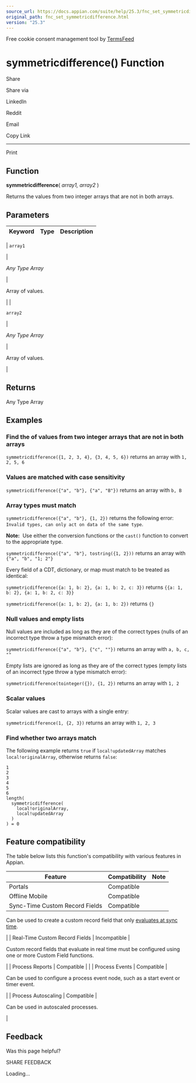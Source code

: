 ```yaml
---
source_url: https://docs.appian.com/suite/help/25.3/fnc_set_symmetricdifference.html
original_path: fnc_set_symmetricdifference.html
version: "25.3"
---
```


Free cookie consent management tool by [TermsFeed](https://www.termsfeed.com/)

# symmetricdifference() Function

Share

Share via

LinkedIn

Reddit

Email

Copy Link

* * *

Print

## Function

**symmetricdifference**( _array1, array2_ )

Returns the values from two integer arrays that are not in both arrays.

## Parameters

| Keyword | Type | Description |
| --- | --- | --- |
|
`array1`

 |

_Any Type Array_

 |

Array of values.

 |
|

`array2`

 |

_Any Type Array_

 |

Array of values.

 |

## Returns

Any Type Array

## Examples

### Find the of values from two integer arrays that are not in both arrays

`symmetricdifference({1, 2, 3, 4}, {3, 4, 5, 6})` returns an array with `1, 2, 5, 6`

### Values are matched with case sensitivity

`symmetricdifference({"a", "b"}, {"a", "B"})` returns an array with `b, B`

### Array types must match

`symmetricdifference({"a", "b"}, {1, 2})` returns the following error: `Invalid types, can only act on data of the same type`.

**Note:**  Use either the conversion functions or the `cast()` function to convert to the appropriate type.

`symmetricdifference({"a", "b"}, tostring({1, 2}))` returns an array with `{"a", "b", "1; 2"}`

Every field of a CDT, dictionary, or map must match to be treated as identical:

`symmetricdifference({a: 1, b: 2}, {a: 1, b: 2, c: 3})` returns `{{a: 1, b: 2}, {a: 1, b: 2, c: 3}}`

`symmetricdifference({a: 1, b: 2}, {a: 1, b: 2})` returns `{}`

### Null values and empty lists

Null values are included as long as they are of the correct types (nulls of an incorrect type throw a type mismatch error):

`symmetricdifference({"a", "b"}, {"c", ""})` returns an array with `a, b, c, ""`

Empty lists are ignored as long as they are of the correct types (empty lists of an incorrect type throw a type mismatch error):

`symmetricdifference(tointeger({}), {1, 2})` returns an array with `1, 2`

### Scalar values

Scalar values are cast to arrays with a single entry:

`symmetricdifference(1, {2, 3})` returns an array with `1, 2, 3`

### Find whether two arrays match

The following example returns `true` if `local!updatedArray` matches `local!originalArray`, otherwise returns `false`:

```
1
2
3
4
5
6
length(
  symmetricdifference(
    local!originalArray,
    local!updatedArray
  )
) = 0
```

## Feature compatibility

The table below lists this function's compatibility with various features in Appian.

| Feature | Compatibility | Note |
| --- | --- | --- |
| Portals | Compatible |  |
| Offline Mobile | Compatible |  |
| Sync-Time Custom Record Fields | Compatible |
Can be used to create a custom record field that only [evaluates at sync time](custom-record-fields.html#prodlink-sync-time-evaluations).

 |
| Real-Time Custom Record Fields | Incompatible |

Custom record fields that evaluate in real time must be configured using one or more Custom Field functions.

 |
| Process Reports | Compatible |  |
| Process Events | Compatible |

Can be used to configure a process event node, such as a start event or timer event.

 |
| Process Autoscaling | Compatible |

Can be used in autoscaled processes.

 |

## Feedback

Was this page helpful?

SHARE FEEDBACK

Loading...